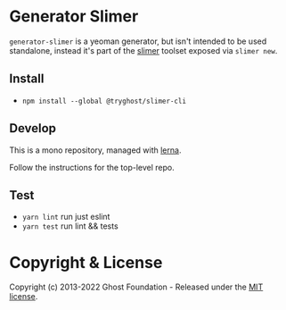 # Generator Slimer

`generator-slimer` is a yeoman generator, but isn't intended to be used standalone,
instead it's part of the [slimer](https://github.com/TryGhost/slimer) toolset exposed via `slimer new`.

## Install

- `npm install --global @tryghost/slimer-cli`

## Develop

This is a mono repository, managed with [lerna](https://lernajs.io/).

Follow the instructions for the top-level repo.

## Test

- `yarn lint` run just eslint
- `yarn test` run lint && tests

# Copyright & License

Copyright (c) 2013-2022 Ghost Foundation - Released under the [MIT license](LICENSE).
